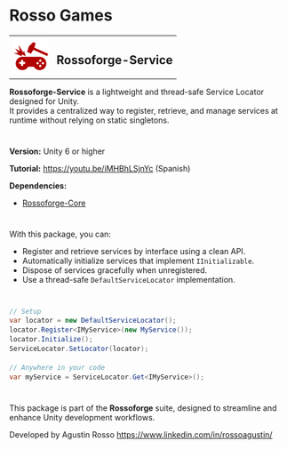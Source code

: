 # Rosso Games

<table>
  <tr>
    <td><img src="https://github.com/rossogames/Rossoforge-Services/blob/master/logo.png?raw=true" alt="Rossoforge" width="64"/></td>
    <td><h2>Rossoforge-Service</h2></td>
  </tr>
</table>

**Rossoforge-Service** is a lightweight and thread-safe Service Locator designed for Unity.  
It provides a centralized way to register, retrieve, and manage services at runtime without relying on static singletons.

#
**Version:** Unity 6 or higher

**Tutorial:** https://youtu.be/iMHBhLSjnYc (Spanish)

**Dependencies:**
* [Rossoforge-Core](https://github.com/rossogames/Rossoforge-Core.git)

#
With this package, you can:

- Register and retrieve services by interface using a clean API.
- Automatically initialize services that implement `IInitializable`.
- Dispose of services gracefully when unregistered.
- Use a thread-safe `DefaultServiceLocator` implementation.

#

```csharp
// Setup
var locator = new DefaultServiceLocator();
locator.Register<IMyService>(new MyService());
locator.Initialize();
ServiceLocator.SetLocator(locator);

// Anywhere in your code
var myService = ServiceLocator.Get<IMyService>();
```

#
This package is part of the **Rossoforge** suite, designed to streamline and enhance Unity development workflows.

Developed by Agustin Rosso
https://www.linkedin.com/in/rossoagustin/
